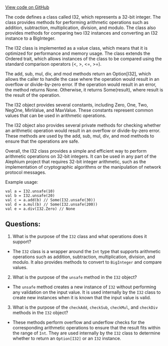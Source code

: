 [View code on GitHub](https://github.com/oxygenium/oxygenium/util/src/main/scala/org/oxygenium/util/I32.scala)

The code defines a class called I32, which represents a 32-bit integer. The class provides methods for performing arithmetic operations such as addition, subtraction, multiplication, division, and modulo. The class also provides methods for comparing two I32 instances and converting an I32 instance to a BigInteger.

The I32 class is implemented as a value class, which means that it is optimized for performance and memory usage. The class extends the Ordered trait, which allows instances of the class to be compared using the standard comparison operators (<, >, <=, >=).

The add, sub, mul, div, and mod methods return an Option[I32], which allows the caller to handle the case where the operation would result in an overflow or divide-by-zero error. If the operation would result in an error, the method returns None. Otherwise, it returns Some(result), where result is the result of the operation.

The I32 object provides several constants, including Zero, One, Two, NegOne, MinValue, and MaxValue. These constants represent common values that can be used in arithmetic operations.

The I32 object also provides several private methods for checking whether an arithmetic operation would result in an overflow or divide-by-zero error. These methods are used by the add, sub, mul, div, and mod methods to ensure that the operations are safe.

Overall, the I32 class provides a simple and efficient way to perform arithmetic operations on 32-bit integers. It can be used in any part of the Alephium project that requires 32-bit integer arithmetic, such as the implementation of cryptographic algorithms or the manipulation of network protocol messages. 

Example usage:

```
val a = I32.unsafe(10)
val b = I32.unsafe(20)
val c = a.add(b) // Some(I32.unsafe(30))
val d = a.mul(b) // Some(I32.unsafe(200))
val e = a.div(I32.Zero) // None
```
## Questions: 
 1. What is the purpose of the `I32` class and what operations does it support?
- The `I32` class is a wrapper around the `Int` type that supports arithmetic operations such as addition, subtraction, multiplication, division, and modulo. It also provides methods to convert to `BigInteger` and compare values.
2. What is the purpose of the `unsafe` method in the `I32` object?
- The `unsafe` method creates a new instance of `I32` without performing any validation on the input value. It is used internally by the `I32` class to create new instances when it is known that the input value is valid.
3. What is the purpose of the `checkAdd`, `checkSub`, `checkMul`, and `checkDiv` methods in the `I32` object?
- These methods perform overflow and underflow checks for the corresponding arithmetic operations to ensure that the result fits within the range of `Int`. They are used internally by the `I32` class to determine whether to return an `Option[I32]` or an `I32` instance.